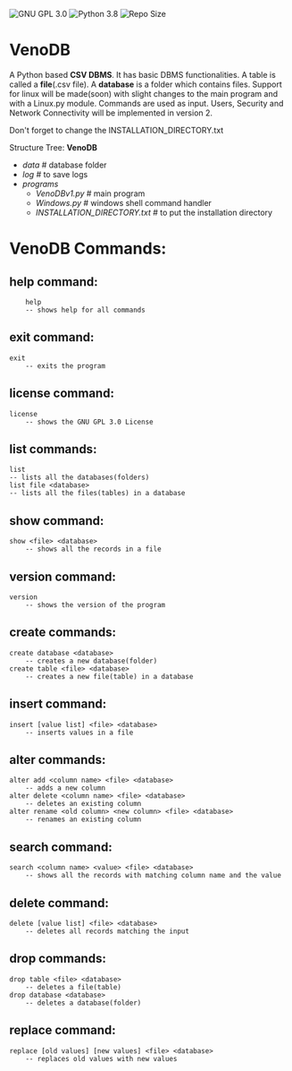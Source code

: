 ![GNU GPL 3.0](https://img.shields.io/github/license/EpycZen/VenoDB)
![Python 3.8](https://img.shields.io/badge/python-3.8-green.svg)
![Repo Size](https://img.shields.io/github/repo-size/EpycZen/VenoDB)

# VenoDB
A Python based **CSV DBMS**.
It has basic DBMS functionalities. 
A table is called a **file**(.csv file).
A **database** is a folder which contains files.
Support for linux will be made(soon) with slight changes to the main program and with a Linux.py module.
Commands are used as input.
Users, Security and Network Connectivity will be implemented in version 2.

Don't forget to change the INSTALLATION_DIRECTORY.txt

Structure Tree:
**VenoDB**
- *data* # database folder
- *log* # to save logs
- *programs*
  - *VenoDBv1.py* # main program
  - *Windows.py* # windows shell command handler
  - *INSTALLATION_DIRECTORY.txt* # to put the installation directory
  
# VenoDB Commands:

## help command:
        help
        -- shows help for all commands

## exit command:
    exit
        -- exits the program

## license command:
    license
        -- shows the GNU GPL 3.0 License

## list commands:
    list
    -- lists all the databases(folders)
    list file <database>
    -- lists all the files(tables) in a database

## show command:
    show <file> <database>
        -- shows all the records in a file

## version command:
    version
        -- shows the version of the program

## create commands:
    create database <database>
        -- creates a new database(folder)
    create table <file> <database>
        -- creates a new file(table) in a database

## insert command:
    insert [value list] <file> <database>
        -- inserts values in a file

## alter commands:
    alter add <column name> <file> <database>
        -- adds a new column
    alter delete <column name> <file> <database>
        -- deletes an existing column
    alter rename <old column> <new column> <file> <database>
        -- renames an existing column

## search command:
    search <column name> <value> <file> <database>
        -- shows all the records with matching column name and the value

## delete command:
    delete [value list] <file> <database>
        -- deletes all records matching the input

## drop commands:
    drop table <file> <database>
        -- deletes a file(table)
    drop database <database>
        -- deletes a database(folder)

## replace command:
    replace [old values] [new values] <file> <database>
        -- replaces old values with new values
